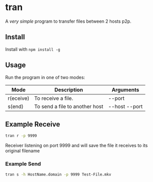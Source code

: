 # tran

A *very simple* program to transfer files between 2 hosts p2p.

## Install
Install with `npm install -g`

## Usage
Run the program in one of two modes:

Mode|Description|Arguments
----|-----------|---------
r(eceive)|To receive a file.|--port <port to listen on>
s(end)|To send a file to another host|--host <destination ip> --port <port to connect to> <file to send>

## Example Receive
```sh
tran r -p 9999
```

Receiver listening on port 9999 and will save the file it receives to its original filename

### Example Send
```sh
tran s -h HostName.domain -p 9999 Test-File.mkv
```
